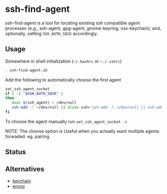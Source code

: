 # ssh-find-agent

ssh-find-agent is a tool for locating existing ssh compatible agent processes (e.g., ssh-agent, gpg-agent, gnome-keyring, osx-keychain); and, optionally, setting `SSH_AUTH_SOCK` accordingly.

## Usage

Somewhere in shell initialization (`~/.bashrc` or `~./.zshrc`)

```bash
. ssh-find-agent.sh
```

Add the following to automatically choose the first agent
```bash
set_ssh_agent_socket
if [ -z "$SSH_AUTH_SOCK" ]
then
   eval $(ssh_agent) > /dev/null
   ssh-add -l >/dev/null || alias ssh='ssh-add -l >/dev/null || ssh-add && unalias ssh; ssh'
fi
```

To choose the agent manually run
```set_ssh_agent_socket -c```

NOTE: The choose option is Useful when you actually want multiple agents forwaded.  eg. pairing

## Status

## Alternatives

  * [keychain](https://github.com/funtoo/keychain)
  * [envoy](https://github.com/vodik/envoy)
